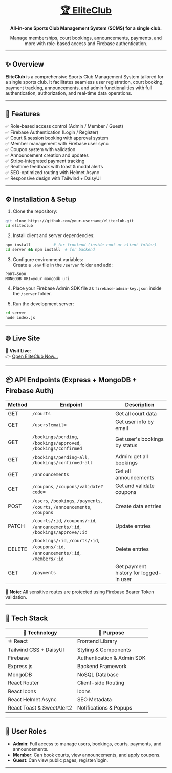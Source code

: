 <div align="center">
  <h1>
    <a href="https://eliteclub-sports.netlify.app/" target="_blank" rel="noopener noreferrer">
      🏆 EliteClub
    </a>
  </h1>
  <p><strong>All-in-one Sports Club Management System (SCMS) for a single club.</strong></p>
  <p>Manage memberships, court bookings, announcements, payments, and more with role-based access and Firebase authentication.</p>
</div>

---

## ✨ Overview

**EliteClub** is a comprehensive Sports Club Management System tailored for a single sports club. It facilitates seamless user registration, court booking, payment tracking, announcements, and admin functionalities with full authentication, authorization, and real-time data operations.

---

## 🚀 Features

✅ Role-based access control (Admin / Member / Guest)  
✅ Firebase Authentication (Login / Register)  
✅ Court & session booking with approval system  
✅ Member management with Firebase user sync  
✅ Coupon system with validation  
✅ Announcement creation and updates  
✅ Stripe-integrated payment tracking  
✅ Realtime feedback with toast & modal alerts  
✅ SEO-optimized routing with Helmet Async  
✅ Responsive design with Tailwind + DaisyUI  

---

## ⚙️ Installation & Setup

1. Clone the repository:
```bash
git clone https://github.com/your-username/eliteclub.git
cd eliteclub
```

2. Install client and server dependencies:
```bash
npm install          # for frontend (inside root or client folder)
cd server && npm install  # for backend
```

3. Configure environment variables:  
Create a `.env` file in the `/server` folder and add:
```
PORT=5000
MONGODB_URI=your_mongodb_uri
```

4. Place your Firebase Admin SDK file as `firebase-admin-key.json` inside the `/server` folder.

5. Run the development server:
```bash
cd server
node index.js
```

---

## 🌐 Live Site

🎯 **Visit Live**:  
👉 <a href="https://eliteclub-sports.netlify.app/" target="_blank" rel="noopener noreferrer">Open EliteClub Now...</a>

---

## 📦 API Endpoints (Express + MongoDB + Firebase Auth)

| Method | Endpoint | Description |
|--------|----------|-------------|
| GET | `/courts` | Get all court data |
| GET | `/users?email=` | Get user info by email |
| GET | `/bookings/pending`, `/bookings/approved`, `/bookings/confirmed` | Get user's bookings by status |
| GET | `/bookings/pending-all`, `/bookings/confirmed-all` | Admin: get all bookings |
| GET | `/announcements` | Get all announcements |
| GET | `/coupons`, `/coupons/validate?code=` | Get and validate coupons |
| POST | `/users`, `/bookings`, `/payments`, `/courts`, `/announcements`, `/coupons` | Create data entries |
| PATCH | `/courts/:id`, `/coupons/:id`, `/announcements/:id`, `/bookings/approve/:id` | Update entries |
| DELETE | `/bookings/:id`, `/courts/:id`, `/coupons/:id`, `/announcements/:id`, `/members/:id` | Delete entries |
| GET | `/payments` | Get payment history for logged-in user |

🔐 **Note:** All sensitive routes are protected using Firebase Bearer Token validation.

---

## 🧪 Tech Stack

| 🧠 Technology | 🔧 Purpose |
|--------------|------------|
| ⚛ React | Frontend Library |
| Tailwind CSS + DaisyUI | Styling & Components |
| Firebase | Authentication & Admin SDK |
| Express.js | Backend Framework |
| MongoDB | NoSQL Database |
| React Router | Client-side Routing |
| React Icons | Icons |
| React Helmet Async | SEO Metadata |
| React Toast & SweetAlert2 | Notifications & Popups |

---

## 👥 User Roles

- **Admin**: Full access to manage users, bookings, courts, payments, and announcements.  
- **Member**: Can book courts, view announcements, and apply coupons.  
- **Guest**: Can view public pages, register/login.

---